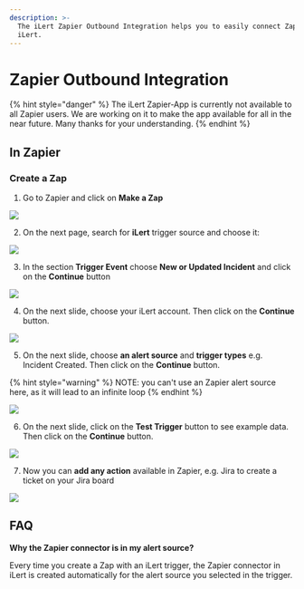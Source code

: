 ```yaml
---
description: >-
  The iLert Zapier Outbound Integration helps you to easily connect Zapier with
  iLert.
---
```


# Zapier Outbound Integration

{% hint style="danger" %}
The iLert Zapier-App is currently not available to all Zapier users. We are working on it to make the app available for all in the near future. Many thanks for your understanding.
{% endhint %}

## In Zapier <a id="in-ilert"></a>

### Create a Zap <a id="create-action-sequences"></a>

1. Go to Zapier and click on **Make a Zap**

![](../../.gitbook/assets/screenshot_29_10_20__16_22.png)

2. On the next page, search for **iLert** trigger source and choose it:

![](../../.gitbook/assets/edit_a_step___zapier.png)

3. In the section **Trigger Event** choose **New or Updated Incident** and click on the **Continue** button

![](../../.gitbook/assets/edit_a_step___zapier%20%282%29.png)

4. On the next slide, choose your iLert account. Then click on the **Continue** button.

![](../../.gitbook/assets/edit_a_step___zapier%20%284%29.png)

5. On the next slide, choose **an alert source** and **trigger types** e.g. Incident Created. Then click on the **Continue** button.

{% hint style="warning" %}
NOTE: you can't use an Zapier alert source here, as it will lead to an infinite loop
{% endhint %}

![](../../.gitbook/assets/edit_a_step___zapier%20%283%29.png)

6. On the next slide, click on the **Test Trigger** button to see example data. Then click on the **Continue** button.

![](../../.gitbook/assets/edit_a_step___zapier%20%281%29.png)

7. Now you can **add any action** available in Zapier, e.g. Jira to create a ticket on your Jira board

![](../../.gitbook/assets/edit_step___zapier.png)

## FAQ <a id="faq"></a>

**Why the Zapier connector is in my alert source?**

Every time you create a Zap with an iLert trigger, the Zapier connector in iLert is created automatically for the alert source you selected in the trigger.

